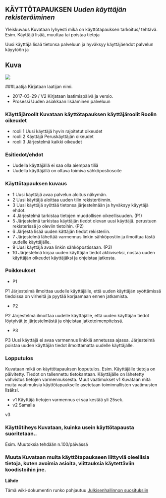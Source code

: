 ## KÄYTTÖTAPAUKSEN *Uuden käyttäjän rekisteröiminen*

Yleiskuvaus	Kuvataan lyhyesti mikä on käyttötapauksen tarkoitus/ tehtävä.
Esim. Käyttäjä lisää, muuttaa tai poistaa tietoja

Uusi käyttäjä lisää tietonsa palveluun ja hyväksyy käyttäjäehdot palvelun käyytöön ja

## Kuva

![](https://raw.githubusercontent.com/JAMK-IT/TTOS0100-Ohjelmistosuunnittelu-ja-testaus/master/images/Actor%20ja%20case.png)




###Laatija	Kirjataan laatijan nimi.

  * 2017-03-29 / V2	Kirjataan laatimispäivä ja versio.
  * Prosessi	Uuden asiakkaan lisääminen palveluun

### Käyttäjäroolit	Kuvataan käyttötapauksen käyttäjäroolit	Roolin oikeudet

  * rooli 1	Uusi käyttäjä 	hyvin rajoitetut oikeudet
  * rooli 2	Käyttäjä	Peruskäyttäjän oikeudet
  * rooli 3	Järjestelmä		kaikki oikeudet

### Esitiedot/ehdot

  * Uudella käyttäjällä ei saa olla aiempaa tiliä
  * Uudella käyttäjällä on oltava toimiva sähköpostiosoite


### Käyttötapauksen kuvaus

  * 1	Uusi käyttäjä avaa palvelun aloitus näkymän.
  * 2	Uusi käyttäjä aloittaa uuden tilin rekisteröinnin.
  * 3	Uusi käyttäjä syöttää tietonsa järjestelmään ja hyväksyy käyytäjä ehdot.
  * 4	Järjestelmä tarkistaa tietojen muodollisen oikeellisuuden. (P1)
  * 5	Järjestelmä tarkistaa käyttäjän tiedot olevan uusi käyttäjä. perustuen rekisterissä jo oleviin tietoihin. (P2)
  * 6	Järjestä lisää uuden kättäjän tiedot rekisteriin.
  * 7	Järjestelmä lähettää varmennus linkin sähköpostiin ja ilmoittaa tästä uudelle käyttäjälle.
  * 9	Uusi käyttäjä avaa linkin sähköpostissaan. (P3)
  * 10	Järjestelmä kirjaa uuden käyttäjän tiedot aktiiviseksi, nostaa uuden käyttäjän oikeudet käyttäjäksi ja ohjeistaa jatkosta.


### Poikkeukset

  * P1

P1 Järjestelmä ilmoittaa uudelle käyttäjälle, että uuden käyttäjän syöttämissä tiedoissa on virheitä ja pyytää korjaamaan ennen jatkamista.

  * P2

P2 Järjestelmä ilmoittaa uudelle käyttäjälle, että uuden käyttäjän tiedot löytyivät jo järjestelmästä ja ohjeistaa jatkotoimenpiteissä.

  * P3

P3 Uusi käyttäjä ei avaa varmennus linkkiä annetussa ajassa. Järjestelmä poistaa uuden käyttäjän tiedot ilmoittamatta uudelle käyttäjälle.




### Lopputulos

Kuvataan mikä on käyttötapauksen lopputulos. Esim. Käyttäjälle tietoja on päivitetty. Tiedot on tallennettu tietokantaan. Käyttäjälle on lähetetty vahvistus tietojen varmennuksesta.
Muut vaatimukset v1	Kuvataan mitä muita vaatimuksia käyttötapaukselle asetetaan toiminnallisten vaatimusten lisäksi.

  * v1 Käyttäjä tietojen varmennus ei saa kestää yli 25sek.
  * v2 Samalla

v3

### Käyttötiheys	Kuvataan, kuinka usein käyttötapausta suoritetaan..

Esim. Muutoksia tehdään n.100/päivässä

### Muuta	Kuvataan muita käyttötapaukseen liittyviä oleellisia tietoja, kuten avoimia asioita, viittauksia käytettäviin koodistoihin jne.



**Lähde**

Tämä wiki-dokumentin runko pohjautuu [Julkisenhallinnon suosituksiin](http://www.jhs-suositukset.fi/web/guest/jhs/recommendations/173)
